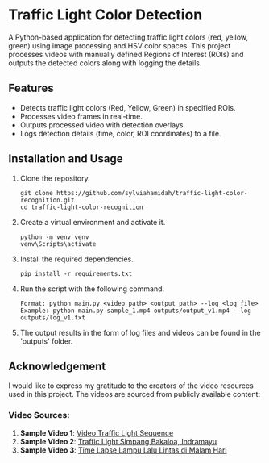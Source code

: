 # Traffic Light Color Detection

A Python-based application for detecting traffic light colors (red, yellow, green) using image processing and HSV color spaces. This project processes videos with manually defined Regions of Interest (ROIs) and outputs the detected colors along with logging the details.



## Features
- Detects traffic light colors (Red, Yellow, Green) in specified ROIs.
- Processes video frames in real-time.
- Outputs processed video with detection overlays.
- Logs detection details (time, color, ROI coordinates) to a file.



## Installation and Usage
1. Clone the repository.
   ```
   git clone https://github.com/sylviahamidah/traffic-light-color-recognition.git
   cd traffic-light-color-recognition
   ```
2. Create a virtual environment and activate it.
   ```
   python -m venv venv
   venv\Scripts\activate
   ```
4. Install the required dependencies.
   ```
   pip install -r requirements.txt
   ```
5. Run the script with the following command.
   ```
   Format: python main.py <video_path> <output_path> --log <log_file>
   Example: python main.py sample_1.mp4 outputs/output_v1.mp4 --log outputs/log_v1.txt
   ```
6. The output results in the form of log files and videos can be found in the 'outputs' folder.



## Acknowledgement
I would like to express my gratitude to the creators of the video resources used in this project. The videos are sourced from publicly available content:
### Video Sources:
1. **Sample Video 1**: [Video Traffic Light Sequence](https://youtu.be/hMzV58Y_1wE?si=IiSPZZNXtbNuDoKS)  
2. **Sample Video 2**: [Traffic Light Simpang Bakaloa, Indramayu](https://youtu.be/ZNOuyuWhMxU?si=TtYU5H8XEjE2G46T)  
3. **Sample Video 3**: [Time Lapse Lampu Lalu Lintas di Malam Hari](https://youtu.be/-GzpRPtEVBg?si=5YxmvfP7Vv78L3GX)  
   

